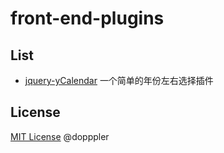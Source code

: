 # front-end-plugins

## List

* [jquery-yCalendar](./jquery-yCalendar) 一个简单的年份左右选择插件


## License
[MIT License](https://dopppler.mit-license.org/) @dopppler
